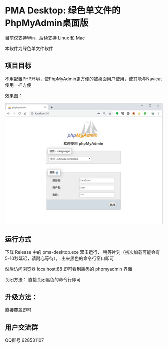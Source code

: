 PMA Desktop: 绿色单文件的PhpMyAdmin桌面版
==============================================

目前仅支持Win，后续支持 Linux 和 Mac

本软件为绿色单文件软件

项目目标
--
不用配置PHP环境，使PhpMyAdmin更方便的被桌面用户使用，使其能与Navicat使用一样方便

效果图：

![](pic/index.jpg)


运行方式
--

下载 Release 中的 pma-desktop.exe 双击运行， 稍等片刻（初次加载可能会有5-10秒延迟，请耐心等待）， 出来黑色的命令行窗口即可

然后访问浏览器  localhost:88  即可看到熟悉的 phpmyadmin 界面

关闭方法：
直接关闭黑色的命令行即可


升级方法：
--

直接覆盖即可

用户交流群
--

QQ群号 628531107

